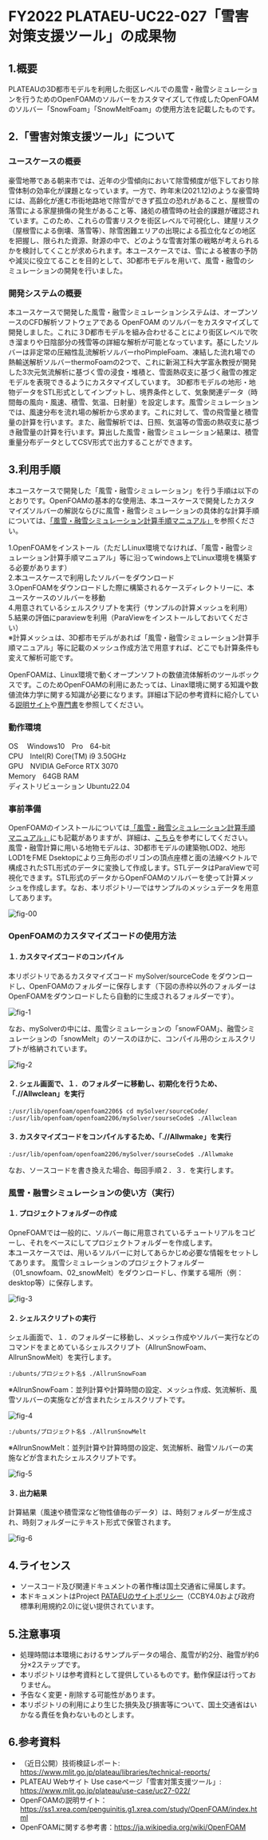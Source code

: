 # FY2022 PLATAEU-UC22-027「雪害対策支援ツール」の成果物

## 1.概要
PLATEAUの3D都市モデルを利用した街区レベルでの風雪・融雪シミュレーションを行うためのOpenFOAMのソルバーをカスタマイズして作成したOpenFOAMのソルバー「SnowFoam」「SnowMeltFoam」の使用方法を記載したものです。
 

## 2.「雪害対策支援ツール」について
### ユースケースの概要
豪雪地帯である朝来市では、近年の少雪傾向において除雪頻度が低下しており除雪体制の効率化が課題となっています。一方で、昨年末(2021.12)のような豪雪時には、高齢化が進む市街地路地で除雪ができず孤立の恐れがあること、屋根雪の落雪による家屋損傷の発生があること等、諸処の積雪時の社会的課題が確認されています。このため、これらの雪害リスクを街区レベルで可視化し、建屋リスク（屋根雪による倒壊、落雪等）、除雪困難エリアの出現による孤立化などの地区を把握し、限られた資源、財源の中で、どのような雪害対策の戦略が考えられるかを検討してくことが求められます。本ユースケースでは、雪による被害の予防や減災に役立てることを目的として、3D都市モデルを用いて、風雪・融雪のシミュレーションの開発を行いました。

### 開発システムの概要
本ユースケースで開発した風雪・融雪シミュレーションシステムは、オープンソースのCFD解析ソフトウェアである OpenFOAM のソルバーをカスタマイズして開発しました。これに３D都市モデルを組み合わせることにより街区レベルで吹き溜まりや日陰部分の残雪等の詳細な解析が可能となっています。基にしたソルバーは非定常の圧縮性乱流解析ソルバーrhoPimpleFoam、凍結した流れ場での熱輸送解析ソルバーthermoFoamの2つで、これに新潟工科大学富永教授が開発した3次元気流解析に基づく雪の浸食・堆積と、雪面熱収支に基づく融雪の推定モデルを表現できるようにカスタマイズしています。
3D都市モデルの地形・地物データをSTL形式としてインプットし、境界条件として、気象関連データ（時間毎の風向・風速、積雪、気温、日射量）を設定します。風雪シミュレーションでは、風速分布を流れ場の解析から求めます。これに対して、雪の飛雪量と積雪量の計算を行います。また、融雪解析では、日照、気温等の雪面の熱収支に基づき融雪量の計算を行います。算出した風雪・融雪シミュレーション結果は、積雪重量分布データとしてCSV形式で出力することができます。

## 3.利用手順
本ユースケースで開発した「風雪・融雪シミュレーション」を行う手順は以下のとおりです。OpenFOAMの基本的な使用法、本ユースケースで開発したカスタマイズソルバーの解説ならびに風雪・融雪シミュレーションの具体的な計算手順については、[「風雪・融雪シミュレーション計算手順マニュアル」]( https://matsuda-ts.github.io/PLATAEU-UC22-027-sim-windsnow-tool-Manual/)を参照ください。

1.OpenFOAMをインストール（ただしLinux環境でなければ、「風雪・融雪シミュレーション計算手順マニュアル」等に沿ってwindows上でLinux環境を構築する必要があります）  
2.本ユースケースで利用したソルバーをダウンロード  
3.OpenFOAMをダウンロードした際に構築されるケースディレクトリーに、本ユースケースのソルバーを移動  
4.用意されているシェルスクリプトを実行（サンプルの計算メッシュを利用）  
5.結果の評価にparaviewを利用（ParaViewをインストールしておいてください）  
※計算メッシュは、3D都市モデルがあれば「風雪・融雪シミュレーション計算手順マニュアル」等に記載のメッシュ作成方法で用意すれば、どこでも計算条件も変えて解析可能です。  

OpenFOAMは、Linux環境で動くオープンソフトの数値流体解析のツールボックスです。このためOpenFOAMの利用にあたっては、Linax環境に関する知識や数値流体力学に関する知識が必要になります。詳細は下記の参考資料に紹介している[説明サイト](https://ss1.xrea.com/penguinitis.g1.xrea.com/study/OpenFOAM/index.html)や[専門書](https://ja.wikipedia.org/wiki/OpenFOAM)を参照してください。  

### 動作環境  
OS　 Windows10　Pro　64-bit  
CPU　Intel(R) Core(TM) i9 3.50GHz  
GPU　NVIDIA GeForce RTX 3070  
Memory　64GB RAM  
ディストリビューション Ubuntu22.04  

### 事前準備
OpenFOAMのインストールについては[「風雪・融雪シミュレーション計算手順マニュアル」](https://matsuda-ts.github.io/PLATAEU-UC22-027-sim-windsnow-tool-Manual/)にも記載がありますが、詳細は、[こちら](https://ss1.xrea.com/penguinitis.g1.xrea.com/study/OpenFOAM/install_memo/install_memo.html)を参考にしてください。  
風雪・融雪計算に用いる地物モデルは、3D都市モデルの建築物LOD2、地形LOD1をFME Dsektopにより三角形のポリゴンの頂点座標と面の法線ベクトルで構成されたSTL形式のデータに変換して作成します。STLデータはParaViewで可視化できます。STL形式のデータからOpenFOAMのソルバーを使って計算メッシュを作成します。なお、本リポジトリ―ではサンプルのメッシュデータを用意してあります。

![fig-00](./images/fig00.jpg)

### OpenFOAMのカスタマイズコードの使用方法
#### １. カスタマイズコードのコンパイル

本リポジトリであるカスタマイズコード mySolver/sourceCode をダウンロードし、OpenFOAMのフォルダーに保存します（下図の赤枠以外のフォルダーはOpenFOAMをダウンロードしたら自動的に生成されるフォルダーです）。
 
![fig-1](./images/fig1.jpg)
 
なお、mySolverの中には、風雪シミュレーションの「snowFOAM」、融雪シミュレーションの「snowMelt」のソースのほかに、コンパイル用のシェルスクリプトが格納されています。

![fig-2](./images/fig2.jpg)
 
#### ２. シェル画面で、１．のフォルダーに移動し、初期化を行うため、「.//Allwclean」を実行

```
:/usr/lib/openfoam/openfoam2206$ cd mySolver/sourceCode/
:/usr/lib/openfoam/openfoam2206/mySolver/sourseCode$ ./Allwclean
```

#### ３. カスタマイズコードをコンパイルするため、「.//Allwmake」を実行

```
:/usr/lib/openfoam/openfoam2206/mySolver/sourseCode$ ./Allwmake
```

なお、ソースコードを書き換えた場合、毎回手順２．３．を実行します。

### 風雪・融雪シミュレーションの使い方（実行）
#### １. プロジェクトフォルダーの作成
OpneFOAMでは一般的に、ソルバー毎に用意されているチュートリアルをコピーし、それをベースにしてプロジェクトフォルダーを作成します。  
本ユースケースでは、用いるソルバーに対してあらかじめ必要な情報をセットしてあります。
風雪シミュレーションのプロジェクトフォルダー（01_snowfoam、02_snowMelt）をダウンロードし、作業する場所（例：desktop等）に保存します。

![fig-3](./images/fig3.jpg)

#### ２. シェルスクリプトの実行
シェル画面で、１．のフォルダーに移動し、メッシュ作成やソルバー実行などのコマンドをまとめているシェルスクリプト（AllrunSnowFoam、AllrunSnowMelt）を実行します。

```
:/ubunts/プロジェクト名$ ./AllrunSnowFoam
```
※AllrunSnowFoam：並列計算や計算時間の設定、メッシュ作成、気流解析、風雪ソルバーの実施などが含まれたシェルスクリプトです。

![fig-4](./images/fig4.jpg)

```
:/ubunts/プロジェクト名$ ./AllrunSnowMelt
```
※AllrunSnowMelt：並列計算や計算時間の設定、気流解析、融雪ソルバーの実施などが含まれたシェルスクリプトです。

![fig-5](./images/fig5.jpg)

#### ３. 出力結果

計算結果（風速や積雪深など物性値毎のデータ）は、時刻フォルダーが生成され、時刻フォルダーにテキスト形式で保管されます。

![fig-6](./images/fig6.jpg)

## 4.ライセンス
* ソースコード及び関連ドキュメントの著作権は国土交通省に帰属します。
* 本ドキュメントはProject [PATAEUのサイトポリシー](https://www.mlit.go.jp/plateau/site-policy/)（CCBY4.0および政府標準利用規約2.0)に従い提供されています。

## 5.注意事項
* 処理時間は本環境におけるサンプルデータの場合、風雪が約2分、融雪が約6分×2ステップです。
* 本リポジトリは参考資料として提供しているものです。動作保証は行っておりません。
* 予告なく変更・削除する可能性があります。
* 本リポジトリの利用により生じた損失及び損害等について、国土交通省はいかなる責任を負わないものとします。

## 6.参考資料
* （近日公開）技術検証レポート: https://www.mlit.go.jp/plateau/libraries/technical-reports/
* PLATEAU Webサイト Use caseページ「雪害対策支援ツール」: https://www.mlit.go.jp/plateau/use-case/uc27-022/
* OpenFOAMの説明サイト：https://ss1.xrea.com/penguinitis.g1.xrea.com/study/OpenFOAM/index.html
* OpenFOAMに関する参考書：https://ja.wikipedia.org/wiki/OpenFOAM
